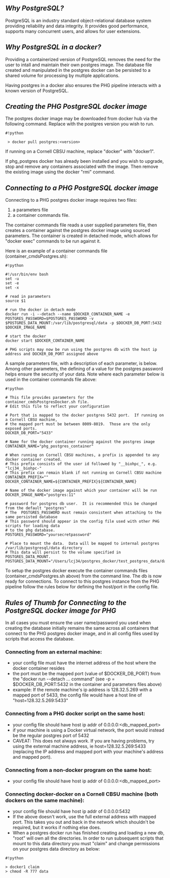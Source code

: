 ## *Why PostgreSQL?*
PostgreSQL is an industry standard object-relational database system providing reliability and data integrity.  It provides good performance, supports many concurrent users, and allows for user extensions.

## *Why PostgreSQL in a docker?*
Providing a containerized version of PostgreSQL removes the need for the user to intall and maintain their own postgres image.  The database file created and manipulated in the postgres docker can be persisted to a shared volume for processing by multiple applications.

Having postgres in a docker also ensures the PHG pipeline interacts with a known version of PostgreSQL.

## *Creating the PHG PostgreSQL docker image*
The postgres docker image may be downloaded from docker hub via the following command.  Replace <version> with the postgres version you wish to run.

```
#!python

 > docker pull postgres:<version>
```

If running on a Cornell CBSU machine, replace "docker" with "docker1".

If phg_postgres docker has already been installed and you wish to upgrade, stop and remove any containers associated with the image.  Then remove the existing image using the docker "rmi" command.

## *Connecting to a PHG PostgreSQL docker image*
Connecting to a PHG postgres docker image requires two files:

1. a parameters file
2. a container commands file.

The container commands file reads a user supplied parameters file, then creates a container against the postgres docker image using sourced parameters.  The container is created in detached mode, which allows for "docker exec" commands to be run against it.

Here is an example of a container commands file (container_cmdsPostgres.sh):

```
#!python

#!/usr/bin/env bash
set -u
set -e
set -x

# read in parameters
source $1

# run the docker in detach mode
docker run -i --detach --name $DOCKER_CONTAINER_NAME -e POSTGRES_PASSWORD=$POSTGRES_PASSWORD -v $POSTGRES_DATA_MOUNT:/var/lib/postgresql/data -p $DOCKER_DB_PORT:5432 $DOCKER_IMAGE_NAME

# start the docker
docker start $DOCKER_CONTAINER_NAME

# PHG scripts may now be run using the postgres db with the host ip address and DOCKER_DB_PORT assigned above
```
A sample parameters file, with a description of each parameter, is below.  Among other parameters, the defining of   a value for the postgres password helps ensure the security of your data.  Note where each parameter below is used in the container commands file above:

```
#!python

# This file provides parameters for the container_cmdsPostgresDocker.sh file.
# Edit this file to reflect your configuration

# Port that is mapped to the docker postgres 5432 port.  If running on a Cornell CBSU machine,
# the mapped port must be between 8009-8019.  Those are the only exposed ports.
DOCKER_DB_PORT="5433"

# Name for the docker container running against the postgres image
CONTAINER_NAME="phg_postgres_container"

# When running on Cornell CBSU machines, a prefix is appended to any docker container created.
# This prefix consists of the user id followed by "__biohpc_", e.g. "lcj34__biohpc-"
# This prefix can remain blank if not running on Cornell CBSU machine
CONTAINER_PREFIX=""
DOCKER_CONTAINER_NAME=${CONTAINER_PREFIX}${CONTAINER_NAME}

# Name of the docker image against which your container will be run
DOCKER_IMAGE_NAME="postgres:11"

# password for postgres db user.  It is recommended this be changed from the default "postgres"
# The  POSTGRES_PASSWORD must remain consistent when attaching to the same persisted database
# This password should appear in the config file used with other PHG scripts for loading data
# to the phg database.
POSTGRES_PASSWORD="yoursecretpassword"

# Place to mount the data.  Data will be mapped to internal postgres /var/lib/postgresql/data directory
# This data will persist to the volume specified in POSTGRES_DATA_MOUNT.
POSTGRES_DATA_MOUNT="/Users/lcj34/postgres_docker/test_postgres_data/data"
```
To setup the postgres docker execute the container commands files (container_cmdsPostgres.sh above) from the command line.  The db is now ready for connections.  To connect to this postgres instance from the PHG pipeline follow the rules below for defining the host/port in the config file.

## *Rules of Thumb for Connecting to the PostgreSQL docker image for PHG*
In all cases you must ensure the user name/password you used when creating the database initially remains the same across all containers that connect to the PHG postgres docker image, and in all config files used by scripts that access the database.  

### Connecting from an external machine:

* your config file must have the internet address of the host where the docker container resides
* the port must be the mapped port (value of $DOCKER_DB_PORT) from the "docker run --detach ... command" (see -p = $DOCKER_DB_PORT:5432 in the container and parameters files above)
* example:  If the remote machine's ip address is 128.32.5.269 with a mapped port of 5433, the config file would have a host line of "host=128.32.5.269:5433"

### Connecting from a PHG docker script on the same host:

* your config file should have host ip addr of 0.0.0.0:<db_mapped_port>
* if your machine is using a Docker virtual network, the port would instead be the regular postgres port of 5432
* CAVEAT:  This does not always work.  If you are having problems, try using the external machine address, ie host=128.32.5.269:5433 (replacing the IP address and mapped port with your machine's address and mapped port).

### Connecting from a non-docker program on the same host:

* your config file should have host ip addr of 0.0.0.0:<db_mapped_port>

### Connecting docker-docker on a Cornell CBSU machine (both dockers on the same machine):

* your config file should have host ip addr of 0.0.0.0:5432
* If the above doesn't work, use the full external address with mapped port.  This takes you out and back in the network which shouldn't be required, but it works if nothing else does.
* When a postgres docker run has finished creating and loading a new db, "root" will own all the directories.  In order to run subsequent scripts that mount to this data directory you must "claim" and change permissions on your postgres data directory as below:

```
#!python

> docker1 claim
> chmod -R 777 data  
```